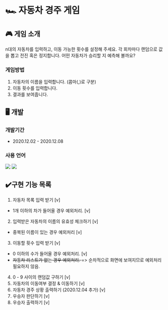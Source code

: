 # 🏎️ 자동차 경주 게임

## 🎮 게임 소개
n대의 자동차를 입력하고, 이동 가능한 횟수를 설정해 주세요. 각 회차마다 랜덤으로 값을 뽑고 전진 혹은 정지합니다. 어떤 자동차가 승리할 지 예측해 볼까요?
### 게임방법
1. 자동차의 이름을 입력합니다. (콤마(,)로 구분)
2. 이동 횟수를 입력합니다.
3. 결과를 보여줍니다.

## 🖥 개발
### 개발기간
  * 2020.12.02 - 2020.12.08
### 사용 언어
<p align="left">
  <img src="https://img.shields.io/badge/html-HTML5-orange?logo=HTML5"/>
  <img src="https://img.shields.io/badge/javascript-ES6+-yellow?logo=javascript"/>
</p>

## ✔️구현 기능 목록
1. 자동차 목록 입력 받기 [v]
  - 1개 이하의 차가 들어올 경우 예외처리. [v]
2. 입력받은 자동차의 이름의 유효성 체크하기 [v]
  - 중복된 이름이 있는 경우 예외처리 [v]
3. 이동할 횟수 입력 받기 [v]
  - 0 이하의 수가 들어올 경우 예외처리. [v]
  - <del> 자동차 리스트가 없는 경우 예외처리. </del>
    => 순차적으로 화면에 보여지므로 예외처리 필요하지 않음.
4. 0 - 9 사이의 랜덤값 구하기 [v]
5. 자동차의 이동여부 결정 & 이동하기 [v]
6. 자동차 경주 상황 출력하기 (2020.12.04 추가) [v]
7. 우승자 판단하기 [v]
8. 우승자 출력하기 [v]
